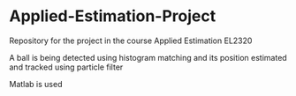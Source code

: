 # Applied-Estimation-Project
Repository for the project in the course Applied Estimation EL2320

A ball is being detected using histogram matching and its position estimated and tracked using particle filter

Matlab is used
